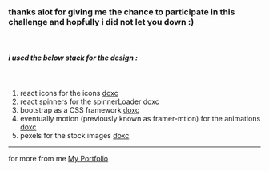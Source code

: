 <h3>thanks alot for giving me the chance to participate in this challenge and hopfully i did not let you down :)</h3>
<br/>
<h5>i used the below stack for the design :</h5>
<br/>
<ol>
<li>react icons for the icons <a href="https://react-icons.github.io/react-icons/">doxc</a></li>
<li>react spinners for the spinnerLoader <a href="https://www.davidhu.io/react-spinners/">doxc</a></li>
<li>bootstrap as a CSS framework <a href="https://getbootstrap.com/">doxc</a></li>
<li>eventually motion (previously known as framer-mtion) for the animations <a href="https://motion.dev/">doxc</a></li>
<li>pexels for the stock images <a href="https://www.pexels.com/">doxc</a></li>
</ol>
<hr/>
<p>for more from me <a href="https://ahmed-elshennawy.vercel.app/">My Portfolio</a></p>
